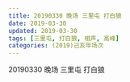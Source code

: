 ```yaml
---
title: 20190330 晚场 三里屯 打白狼
date: 2019-03-30
updated: 2019-03-30
tags: [三里屯, 打白狼, 相声, 高峰]
categories: (2019)己亥年场次
---
```

20190330 晚场 三里屯 打白狼
